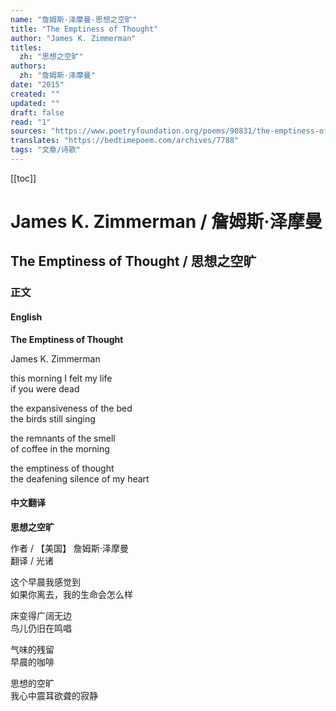 ```yaml
---
name: "詹姆斯·泽摩曼-思想之空旷"
title: "The Emptiness of Thought"
author: "James K. Zimmerman"
titles:
  zh: "思想之空旷"
authors:
  zh: "詹姆斯·泽摩曼"
date: "2015"
created: ""
updated: ""
draft: false
read: "1"
sources: "https://www.poetryfoundation.org/poems/90831/the-emptiness-of-thought"
translates: "https://bedtimepoem.com/archives/7788"
tags: "文章/诗歌"
---
```


[[toc]]

# James K. Zimmerman / 詹姆斯·泽摩曼

## The Emptiness of Thought / 思想之空旷

### 正文

<!-- tabs:start -->

#### **English**

**The Emptiness of Thought**

James K. Zimmerman

this morning I felt my life  
if you were dead

the expansiveness of the bed  
the birds still singing

the remnants of the smell  
of coffee in the morning

the emptiness of thought  
the deafening silence of my heart

#### **中文翻译**

**思想之空旷**

作者 / 【美国】 詹姆斯·泽摩曼  
翻译 / 光诸

这个早晨我感觉到  
如果你离去，我的生命会怎么样

床变得广阔无边  
鸟儿仍旧在鸣唱

气味的残留  
早晨的咖啡

思想的空旷  
我心中震耳欲聋的寂静

<!-- tabs:end -->
